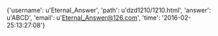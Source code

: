 {'username': u'Eternal_Answer', 'path': u'dzd1210/1210.html', 'answer': u'ABCD', 'email': u'Eternal_Answer@126.com', 'time': '2016-02-25:13:27:08'}